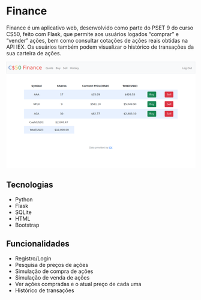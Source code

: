 # Finance 
Finance é um aplicativo web, desenvolvido como parte do PSET 9 do curso CS50, feito com Flask, que permite aos usuários logados “comprar” e “vender” ações, bem como consultar cotações de ações reais obtidas na API IEX. Os usuários também podem visualizar o histórico de transações da sua carteira de ações. 

<img src="screnshot.png" alt="screenshot of finance project" width="1000px">

## Tecnologias
* Python
* Flask
* SQLite
* HTML
* Bootstrap

## Funcionalidades
* Registro/Login
* Pesquisa de preços de ações
* Simulação de compra de ações
* Simulação de venda de ações
* Ver ações compradas e o atual preço de cada uma
* Histórico de transações

